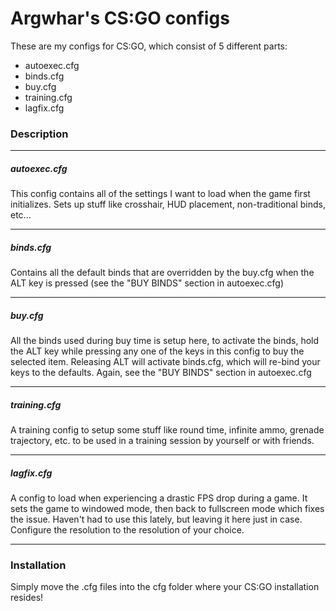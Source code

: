 # Argwhar's CS:GO configs

These are my configs for CS:GO, which consist of 5 different parts:

* autoexec.cfg
* binds.cfg
* buy.cfg
* training.cfg
* lagfix.cfg

### Description

---
##### autoexec.cfg
This config contains all of the settings I want to load when the game first initializes. Sets up stuff like crosshair, HUD placement, non-traditional binds, etc...

---
##### binds.cfg
Contains all the default binds that are overridden by the buy.cfg when the ALT key is pressed (see the "BUY BINDS" section in autoexec.cfg)

---
##### buy.cfg
All the binds used during buy time is setup here, to activate the binds, hold the ALT key while pressing any one of the keys in this config to buy the selected item. Releasing ALT will activate binds.cfg, which will re-bind your keys to the defaults. Again, see the "BUY BINDS" section in autoexec.cfg

---
##### training.cfg
A training config to setup some stuff like round time, infinite ammo, grenade trajectory, etc. to be used in a training session by yourself or with friends.

---
##### lagfix.cfg
A config to load when experiencing a drastic FPS drop during a game. It sets the game to windowed mode, then back to fullscreen mode which fixes the issue. Haven't had to use this lately, but leaving it here just in case. Configure the resolution to the resolution of your choice.

---

### Installation

Simply move the .cfg files into the cfg folder where your CS:GO installation resides!
